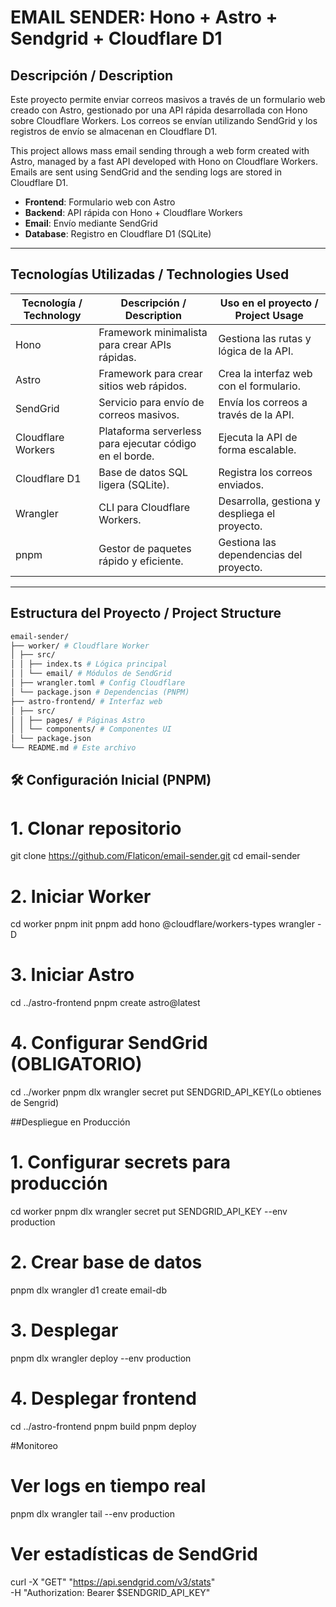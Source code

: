 # EMAIL SENDER: Hono + Astro + Sendgrid + Cloudflare D1


## Descripción / Description

Este proyecto permite enviar correos masivos a través de un formulario web creado con Astro, gestionado por una API rápida desarrollada con Hono sobre Cloudflare Workers. Los correos se envían utilizando SendGrid y los registros de envío se almacenan en Cloudflare D1.

This project allows mass email sending through a web form created with Astro, managed by a fast API developed with Hono on Cloudflare Workers. Emails are sent using SendGrid and the sending logs are stored in Cloudflare D1.

- **Frontend**: Formulario web con Astro  
- **Backend**: API rápida con Hono + Cloudflare Workers  
- **Email**: Envío mediante SendGrid  
- **Database**: Registro en Cloudflare D1 (SQLite)  

---

## Tecnologías Utilizadas / Technologies Used

| Tecnología / Technology | Descripción / Description                                     | Uso en el proyecto / Project Usage                |
|--------------------------|--------------------------------------------------------------|--------------------------------------------------|
| Hono                     | Framework minimalista para crear APIs rápidas.              | Gestiona las rutas y lógica de la API.           |
| Astro                    | Framework para crear sitios web rápidos.                    | Crea la interfaz web con el formulario.          |
| SendGrid                 | Servicio para envío de correos masivos.                     | Envía los correos a través de la API.            |
| Cloudflare Workers       | Plataforma serverless para ejecutar código en el borde.     | Ejecuta la API de forma escalable.               |
| Cloudflare D1            | Base de datos SQL ligera (SQLite).                          | Registra los correos enviados.                   |
| Wrangler                 | CLI para Cloudflare Workers.                                | Desarrolla, gestiona y despliega el proyecto.    |
| pnpm                     | Gestor de paquetes rápido y eficiente.                      | Gestiona las dependencias del proyecto.          |

---
## Estructura del Proyecto / Project Structure
```bash
email-sender/
├── worker/ # Cloudflare Worker
│ ├── src/
│ │ ├── index.ts # Lógica principal
│ │ └── email/ # Módulos de SendGrid
│ ├── wrangler.toml # Config Cloudflare
│ └── package.json # Dependencias (PNPM)
├── astro-frontend/ # Interfaz web
│ ├── src/
│ │ ├── pages/ # Páginas Astro
│ │ └── components/ # Componentes UI
│ └── package.json
└── README.md # Este archivo
```

## 🛠 Configuración Inicial (PNPM)


# 1. Clonar repositorio 
git clone https://github.com/Flaticon/email-sender.git
cd email-sender

# 2. Iniciar Worker
cd worker
pnpm init
pnpm add hono @cloudflare/workers-types wrangler -D

# 3. Iniciar Astro
cd ../astro-frontend
pnpm create astro@latest

# 4. Configurar SendGrid (OBLIGATORIO)
cd ../worker
pnpm dlx wrangler secret put SENDGRID_API_KEY(Lo obtienes de Sengrid)



##Despliegue en Producción
# 1. Configurar secrets para producción
cd worker
pnpm dlx wrangler secret put SENDGRID_API_KEY --env production

# 2. Crear base de datos
pnpm dlx wrangler d1 create email-db

# 3. Desplegar
pnpm dlx wrangler deploy --env production

# 4. Desplegar frontend
cd ../astro-frontend
pnpm build
pnpm deploy

#Monitoreo

# Ver logs en tiempo real
pnpm dlx wrangler tail --env production

# Ver estadísticas de SendGrid
curl -X "GET" "https://api.sendgrid.com/v3/stats" \
  -H "Authorization: Bearer $SENDGRID_API_KEY"


